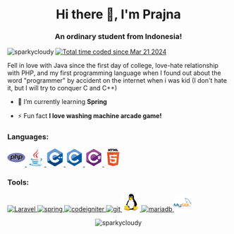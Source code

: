 <h1 align="center">Hi there 👋, I'm Prajna</h1>
<h3 align="center">An ordinary student from Indonesia!</h3>

<p align="left">
  <img src="https://komarev.com/ghpvc/?username=sparkycloudy&label=Profile%20views&color=0e75b6&style=flat" alt="sparkycloudy"/>
  <a href="https://wakatime.com/@018e6177-d2dd-4fc8-a372-28b54ee63b4d">
    <img src="https://wakatime.com/badge/user/018e6177-d2dd-4fc8-a372-28b54ee63b4d.svg" alt="Total time coded since Mar 21 2024"/>
  </a>
</p>

<p>
  Fell in love with Java since the first day of college, love-hate relationship with PHP, and my first programming language when I found out about the word "programmer" by accident on the internet when i was kid (I don't hate it, but I will try to conquer C and C++)
</p>

- 🌱 I’m currently learning **Spring**

- ⚡ Fun fact **I love washing machine arcade game!**

<!-- <h3 align="left">Connect with me:</h3>
<p align="left">
  <a href="https://www.youtube.com/c/thisissparky" target="blank"><img align="center" src="https://raw.githubusercontent.com/rahuldkjain/github-profile-readme-generator/master/src/images/icons/Social/youtube.svg" alt="thisissparky" height="30" width="40" /></a>
  <a href="https://www.hackerrank.com/sparkyxd" target="blank"><img align="center" src="https://raw.githubusercontent.com/rahuldkjain/github-profile-readme-generator/master/src/images/icons/Social/hackerrank.svg" alt="sparkyxd" height="30" width="40" /></a>
</p> -->

<h3 align="left">Languages:</h3>
<p align="left">
  <a href="https://www.php.net" target="_blank" rel="noreferrer">
    <img src="https://raw.githubusercontent.com/devicons/devicon/master/icons/php/php-original.svg" alt="php" width="40" height="40"/>
  </a>
  <a href="https://www.java.com" target="_blank" rel="noreferrer">
    <img src="https://raw.githubusercontent.com/devicons/devicon/master/icons/java/java-original.svg" alt="java" width="40" height="40"/>
  </a>
  <a href="https://www.w3schools.com/cpp/" target="_blank" rel="noreferrer">
    <img src="https://raw.githubusercontent.com/devicons/devicon/master/icons/cplusplus/cplusplus-original.svg" alt="cplusplus" width="40" height="40"/>
  </a>
   <a href="https://www.w3schools.com/cpp/" target="_blank" rel="noreferrer">
    <img src="https://raw.githubusercontent.com/devicons/devicon/master/icons/c/c-original.svg" alt="cplusplus" width="40" height="40"/>
  </a>
  <a href="https://www.w3schools.com/cs/" target="_blank" rel="noreferrer">
    <img src="https://raw.githubusercontent.com/devicons/devicon/master/icons/csharp/csharp-original.svg" alt="csharp" width="40" height="40"/>
  </a>
  <a href="https://www.w3.org/html/" target="_blank" rel="noreferrer">
    <img src="https://raw.githubusercontent.com/devicons/devicon/master/icons/html5/html5-original-wordmark.svg" alt="html5" width="40" height="40"/>
  </a>
</p>
  
<h3 align="left">Tools:</h3>
<p align="left"> 
  <a href="https://laravel.com" target="_blank" rel="noreferrer">
    <img src="https://laravel.com/img/logomark.min.svg" alt="Laravel" width="40" height="40"/>
  </a> 
  <a href="https://spring.io/" target="_blank" rel="noreferrer">
    <img src="https://www.vectorlogo.zone/logos/springio/springio-icon.svg" alt="spring" width="40" height="40"/>
  </a> 
  <a href="https://codeigniter.com" target="_blank" rel="noreferrer">
    <img src="https://codeigniter.com/assets/icons/ci-logo.png" alt="codeigniter" width="40" height="40"/>
  </a> 
  <a href="https://git-scm.com/" target="_blank" rel="noreferrer">
    <img src="https://www.vectorlogo.zone/logos/git-scm/git-scm-icon.svg" alt="git" width="40" height="40"/>
  </a> 
  <a href="https://www.linux.org/" target="_blank" rel="noreferrer">
    <img src="https://raw.githubusercontent.com/devicons/devicon/master/icons/linux/linux-original.svg" alt="linux" width="40" height="40"/>
  </a> 
  <a href="https://mariadb.org/" target="_blank" rel="noreferrer">
    <img src="https://www.vectorlogo.zone/logos/mariadb/mariadb-icon.svg" alt="mariadb" width="40" height="40"/>
  </a> 
  <a href="https://www.mysql.com/" target="_blank" rel="noreferrer">
    <img src="https://raw.githubusercontent.com/devicons/devicon/master/icons/mysql/mysql-original-wordmark.svg" alt="mysql" width="40" height="40"/>
  </a>
</p>

<p align="center">
  <img src="https://github-readme-stats.vercel.app/api/top-langs?username=sparkycloudy&show_icons=true&locale=en&layout=compact" alt="sparkycloudy" />
<!--   <img src="https://github-readme-stats.vercel.app/api?username=sparkycloudy&show_icons=true&locale=en" alt="sparkycloudy" /> -->
</p>
